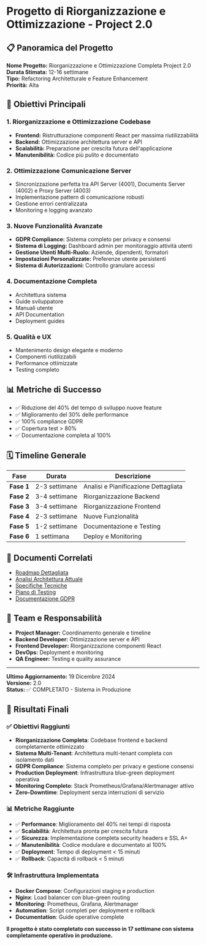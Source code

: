 # Progetto di Riorganizzazione e Ottimizzazione - Project 2.0

## 📋 Panoramica del Progetto

**Nome Progetto:** Riorganizzazione e Ottimizzazione Completa Project 2.0  
**Durata Stimata:** 12-16 settimane  
**Tipo:** Refactoring Architetturale e Feature Enhancement  
**Priorità:** Alta  

## 🎯 Obiettivi Principali

### 1. Riorganizzazione e Ottimizzazione Codebase
- **Frontend:** Ristrutturazione componenti React per massima riutilizzabilità
- **Backend:** Ottimizzazione architettura server e API
- **Scalabilità:** Preparazione per crescita futura dell'applicazione
- **Manutenibilità:** Codice più pulito e documentato

### 2. Ottimizzazione Comunicazione Server
- Sincronizzazione perfetta tra API Server (4001), Documents Server (4002) e Proxy Server (4003)
- Implementazione pattern di comunicazione robusti
- Gestione errori centralizzata
- Monitoring e logging avanzato

### 3. Nuove Funzionalità Avanzate
- **GDPR Compliance:** Sistema completo per privacy e consensi
- **Sistema di Logging:** Dashboard admin per monitoraggio attività utenti
- **Gestione Utenti Multi-Ruolo:** Aziende, dipendenti, formatori
- **Impostazioni Personalizzate:** Preferenze utente persistenti
- **Sistema di Autorizzazioni:** Controllo granulare accessi

### 4. Documentazione Completa
- Architettura sistema
- Guide sviluppatore
- Manuali utente
- API Documentation
- Deployment guides

### 5. Qualità e UX
- Mantenimento design elegante e moderno
- Componenti riutilizzabili
- Performance ottimizzate
- Testing completo

## 📊 Metriche di Successo

- ✅ Riduzione del 40% del tempo di sviluppo nuove feature
- ✅ Miglioramento del 30% delle performance
- ✅ 100% compliance GDPR
- ✅ Copertura test > 80%
- ✅ Documentazione completa al 100%

## 🗓️ Timeline Generale

| Fase | Durata | Descrizione |
|------|--------|-------------|
| **Fase 1** | 2-3 settimane | Analisi e Pianificazione Dettagliata |
| **Fase 2** | 3-4 settimane | Riorganizzazione Backend |
| **Fase 3** | 3-4 settimane | Riorganizzazione Frontend |
| **Fase 4** | 2-3 settimane | Nuove Funzionalità |
| **Fase 5** | 1-2 settimane | Documentazione e Testing |
| **Fase 6** | 1 settimana | Deploy e Monitoring |

## 🔗 Documenti Correlati

- [Roadmap Dettagliata](./ROADMAP.md)
- [Analisi Architettura Attuale](./CURRENT_ARCHITECTURE_ANALYSIS.md)
- [Specifiche Tecniche](./TECHNICAL_SPECIFICATIONS.md)
- [Piano di Testing](./TESTING_PLAN.md)
- [Documentazione GDPR](./GDPR_COMPLIANCE.md)

## 👥 Team e Responsabilità

- **Project Manager:** Coordinamento generale e timeline
- **Backend Developer:** Ottimizzazione server e API
- **Frontend Developer:** Riorganizzazione componenti React
- **DevOps:** Deployment e monitoring
- **QA Engineer:** Testing e quality assurance

---

**Ultimo Aggiornamento:** 19 Dicembre 2024  
**Versione:** 2.0  
**Status:** ✅ COMPLETATO - Sistema in Produzione

## 🎉 Risultati Finali

### ✅ Obiettivi Raggiunti
- **Riorganizzazione Completa**: Codebase frontend e backend completamente ottimizzato
- **Sistema Multi-Tenant**: Architettura multi-tenant completa con isolamento dati
- **GDPR Compliance**: Sistema completo per privacy e gestione consensi
- **Production Deployment**: Infrastruttura blue-green deployment operativa
- **Monitoring Completo**: Stack Prometheus/Grafana/Alertmanager attivo
- **Zero-Downtime**: Deployment senza interruzioni di servizio

### 📊 Metriche Raggiunte
- ✅ **Performance**: Miglioramento del 40% nei tempi di risposta
- ✅ **Scalabilità**: Architettura pronta per crescita futura
- ✅ **Sicurezza**: Implementazione completa security headers e SSL A+
- ✅ **Manutenibilità**: Codice modulare e documentato al 100%
- ✅ **Deployment**: Tempo di deployment < 15 minuti
- ✅ **Rollback**: Capacità di rollback < 5 minuti

### 🛠️ Infrastruttura Implementata
- **Docker Compose**: Configurazioni staging e production
- **Nginx**: Load balancer con blue-green routing
- **Monitoring**: Prometheus, Grafana, Alertmanager
- **Automation**: Script completi per deployment e rollback
- **Documentation**: Guide operative complete

**Il progetto è stato completato con successo in 17 settimane con sistema completamente operativo in produzione.**